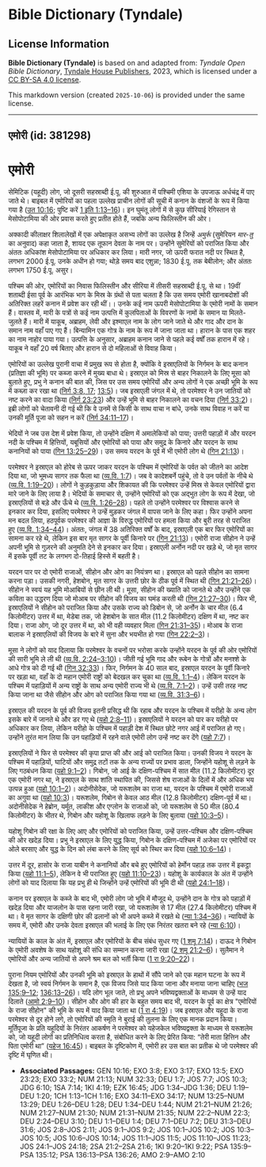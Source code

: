 # Bible Dictionary (Tyndale)

## License Information

**Bible Dictionary (Tyndale)** is based on and adapted from: _Tyndale Open Bible Dictionary_, [Tyndale House Publishers](https://tyndaleopenresources.com/), 2023, which is licensed under a [CC BY-SA 4.0 license](https://creativecommons.org/licenses/by-sa/4.0/legalcode.en).

This markdown version (created `2025-10-06`) is provided under the same license.



--------------------------------

## एमोरी (id: 381298)

एमोरी
=====

सेमिटिक (यहूदी) लोग, जो दूसरी सहस्राब्दी ई.पू. की शुरुआत में पश्चिमी एशिया के उपजाऊ अर्धचंद्र में पाए जाते थे। बाइबल में एमोरियों का पहला उल्लेख प्राचीन लोगों की सूची में कनान के वंशजों के रूप में किया गया है ([उत 10:16](https://ref.ly/Gen10:16); पुष्टि करें [1 इति 1:13–16](https://ref.ly/1Chr1:13-1Chr1:16))। इन घुमंतू लोगों में से कुछ सीरियाई रेगिस्तान से मेसोपोटामिया की ओर प्रवास करते हुए प्रतीत होते हैं, जबकि अन्य फिलिस्तीन की ओर।

अक्कादी कीलाक्षर शिलालेखों में एक अपेक्षाकृत असभ्य लोगों का उल्लेख है जिन्हें *अमुर्रू* (सुमेरियन *मार\-तु* का अनुवाद) कहा जाता है, शायद एक तूफान देवता के नाम पर। उन्होंने सुमेरियों को पराजित किया और अंततः अधिकांश मेसोपोटामिया पर अधिकार कर लिया। मारी नगर, जो ऊपरी फरात नदी पर स्थित है, लगभग 2000 ई.पू. उनके अधीन हो गया; थोड़े समय बाद एशुन्ना; 1830 ई.पू. तक बेबीलोन; और अंततः लगभग 1750 ई.पू. असुर।

पश्चिम की ओर, एमोरियों का निवास फिलिस्तीन और सीरिया में तीसरी सहस्राब्दी ई.पू. से था। 19वीं शताब्दी ईसा पूर्व के आरंभिक भाग के मिस्र के ग्रंथों से पता चलता है कि उस समय एमोरी खानाबदोशों की अतिरिक्त लहरें कनान में प्रवेश कर रही थीं।। उनके कई नाम ऊपरी मेसोपोटामिया के एमोरी नामों के समान हैं। वास्तव में, मारी के पत्रों से कई नाम उत्पत्ति में कुलपिताओं के विवरणों के नामों के समान या मिलते\-जुलते हैं। मारी में याकूब, अब्राहम, लेवी और इश्माएल नाम के लोग जाने जाते थे और गाद और दान के समान नाम वहाँ पाए गए हैं। बिन्यामिन एक गोत्र के नाम के रूप में जाना जाता था। हारान के पास एक शहर का नाम नाहोर पाया गया। उत्पत्ति के अनुसार, अब्राहम कनान जाने से पहले कई वर्षों तक हारान में रहे। याकूब ने वहाँ 20 वर्ष बिताए और हारान से दो महिलाओं से विवाह किया।

एमोरियों का उल्लेख पुरानी वाचा में प्रमुख रूप से होता है, क्योंकि वे इस्राएलियों के निर्गमन के बाद कनान (प्रतिज्ञा की भूमि) पर कब्जा करने में मुख्य बाधा थे। इस्राएल को मिस्र से बाहर निकालने के लिए मूसा को बुलाते हुए, प्रभु ने कनान की बात की, जिस पर उस समय एमोरियों और अन्य लोगों ने एक अच्छी भूमि के रूप में कब्ज़ा कर रखा था ([निर्ग 3:8, 17](https://ref.ly/Exod3:8,Exod3:17); [13:5](https://ref.ly/Exod13:5))। जब इस्राएली जंगल में थे, तो परमेश्वर ने उन जातियों को नष्ट करने का वादा किया ([निर्ग 23:23](https://ref.ly/Exod23:23)) और उन्हें भूमि से बाहर निकालने का वचन दिया ([निर्ग 33:2](https://ref.ly/Exod33:2))। इब्री लोगों को चेतावनी दी गई थी कि वे उनमें से किसी के साथ वाचा न बांधे, उनके साथ विवाह न करें या उनकी मूर्ति पूजा को सहन न करें ([निर्ग 34:11–17](https://ref.ly/Exod34:11-Exod34:17))।

भेदियों ने जब उस देश में प्रवेश किया, तो उन्होंने दक्षिण में अमालेकियों को पाया; उत्तरी पहाड़ों में और यरदन नदी के पश्चिम में हित्तियों, यबूसियों और एमोरियों को पाया और समुद्र के किनारे और यरदन के साथ कनानियों को पाया ([गिन 13:25–29](https://ref.ly/Num13:25-Num13:29))। उस समय यरदन के पूर्व में भी एमोरी लोग थे ([गिन 21:13](https://ref.ly/Num21:13))।

परमेश्वर ने इस्राएल को होरेब से ऊपर जाकर यरदन के पश्चिम में एमोरियों के पर्वत को जीतने का आदेश दिया था, जो भूमध्य सागर तक फैला था ([व्य.वि. 1:7](https://ref.ly/Deut1:7))। जब वे कादेशबर्ने पहुंचे, तो वे उन पर्वतों के नीचे थे ([व्य.वि. 1:19–20](https://ref.ly/Deut1:19-Deut1:20))। लोगों ने कुड़कुड़ाया और शिकायत की कि परमेश्वर उन्हें मिस्र से केवल एमोरियों द्वारा मारे जाने के लिए लाया है। भेदियों के समाचार से, उन्होंने एमोरियों को एक अद्भुत लोग के रूप में देखा, जो इस्राएलियों से बड़े और ऊँचे थे ([व्य.वि. 1:26–28](https://ref.ly/Deut1:26-Deut1:28))। पहले तो उन्होंने परमेश्वर पर विश्वास करने से इनकार कर दिया, इसलिए परमेश्वर ने उन्हें मुड़कर जंगल में वापस जाने के लिए कहा। फिर उन्होंने अपना मन बदल लिया, हठपूर्वक परमेश्वर की आज्ञा के विरुद्ध एमोरियों पर हमला किया और बुरी तरह से पराजित हुए ([व्य.वि. 1:34–44](https://ref.ly/Deut1:34-Deut1:44))। अंततः, जंगल में 38 अतिरिक्त वर्षों के बाद, इस्राएली एक बार फिर एमोरियों का सामना कर रहे थे, लेकिन इस बार मृत सागर के पूर्वी किनारे पर ([गिन 21:13](https://ref.ly/Num21:13))। एमोरी राजा सीहोन ने उन्हें अपनी भूमि से गुज़रने की अनुमति देने से इनकार कर दिया। इस्राएली अर्नोन नदी पर खड़े थे, जो मृत सागर में इसके पूर्वी तट के लगभग दो\-तिहाई हिस्से में बहती है।

यरदन पार पर दो एमोरी राजाओं, सीहोन और ओग का नियंत्रण था। इस्राएल को पहले सीहोन का सामना करना पड़ा। उसकी नगरी, हेशबोन, मृत सागर के उत्तरी छोर के ठीक पूर्व में स्थित थी ([गिन 21:21–26](https://ref.ly/Num21:21-Num21:26))। सीहोन ने स्वयं यह भूमि मोआबियों से छीन ली थी। मूसा, सीहोन की ख्याति को जानते थे और उन्होंने एक कविता का उद्धरण दिया जो मोआब पर सीहोन की विजय का घमंड करती थी ([गिन 21:27–30](https://ref.ly/Num21:27-Num21:30))। फिर भी, इस्राएलियों ने सीहोन को पराजित किया और उसके राज्य को डिबोन से, जो अर्नोन के चार मील (6\.4 किलोमीटर) उत्तर में था, मेडेबा तक, जो हेशबोन के सात मील (11\.2 किलोमीटर) दक्षिण में था, नष्ट कर दिया। राजा ओग, जो दूर उत्तर में था, को भी वही व्यवहार मिला ([गिन 21:31–35](https://ref.ly/Num21:31-Num21:35))। मोआब के राजा बालाक ने इस्राएलियों की विजय के बारे में सुना और भयभीत हो गया ([गिन 22:2–3](https://ref.ly/Num22:2-Num22:3))।

मूसा ने लोगों को याद दिलाया कि परमेश्वर के वचनों पर भरोसा करके उन्होंने यरदन के पूर्व की ओर एमोरियों की सारी भूमि ले ली थी ([व्य.वि. 2:24–3:10](https://ref.ly/Deut2:24-Deut3:10))। जीती गई भूमि गाद और रूबेन के गोत्रों और मनश्शे के आधे गोत्र को दी गई थी ([गिन 32:33](https://ref.ly/Num32:33))। फिर, निर्गमन के 40 साल बाद, इस्राएल यरदन के पूर्वी किनारे पर खड़ा था, वहाँ के दो महान एमोरी राष्ट्रों को बेदखल कर चुका था ([व्य.वि. 1:1–4](https://ref.ly/Deut1:1-Deut1:4))। लेकिन यरदन के पश्चिम में पहाड़ियों में अन्य राष्ट्रों के साथ अन्य एमोरी राज्य भी थे ([व्य.वि. 7:1–2](https://ref.ly/Deut7:1-Deut7:2))। उन्हें उसी तरह नष्ट किया जाना था जैसे सीहोन और ओग को पराजित किया गया था ([व्य.वि. 31:3–6](https://ref.ly/Deut31:3-Deut31:6))।

इस्राएल की यरदन के पूर्व की विजय इतनी प्रसिद्ध थी कि रहाब और यरदन के पश्चिम में यरीहो के अन्य लोग इसके बारे में जानते थे और डर गए थे ([यहो 2:8–11](https://ref.ly/Josh2:8-Josh2:11))। इस्राएलियों ने यरदन को पार कर यरीहो पर अधिकार कर लिया, लेकिन यरीहो के पश्चिम में पहाड़ी देश में स्थित छोटे नगर आई में पराजित हो गए। उन्होंने तुरंत मान लिया कि उन पहाड़ियों में रहने वाले एमोरी लोग उन्हें नष्ट कर देंगे ([यहो 7:7](https://ref.ly/Josh7:7))।

इस्राएलियों ने फिर से परमेश्वर की कृपा प्राप्त की और आई को पराजित किया। उनकी विजय ने यरदन के पश्चिम में पहाड़ियों, घाटियों और समुद्र तटों तक के अन्य राज्यों पर प्रभाव डाला, जिन्होंने यहोशू से लड़ने के लिए गठबंधन किया ([यहो 9:1–2](https://ref.ly/Josh9:1-Josh9:2))। गिबोन, जो आई के दक्षिण\-पश्चिम में सात मील (11\.2 किलोमीटर) दूर एक एमोरी नगर था, ने इस्राएल के साथ शांति स्थापित की, जिससे शेष राजाओं के दिलों में और अधिक भय उत्पन्न हुआ ([यहो 10:1–2](https://ref.ly/Josh10:1-Josh10:2))। अदोनीसेदेक, जो यरूशलेम का राजा था, यरदन के पश्चिम में एमोरी राजाओं का अगुवा था ([यहो 10:3](https://ref.ly/Josh10:3))। यरूशलेम, गिबोन से केवल आठ मील (12\.8 किलोमीटर) दक्षिण\-पूर्व में था। अदोनीसेदेक ने हेब्रोन, यर्मूत, लाकीश और एग्लोन के राजाओं को, जो यरूशलेम से 50 मील (80\.4 किलोमीटर) के भीतर थे, गिबोन और यहोशू के खिलाफ लड़ने के लिए बुलाया ([यहो 10:3–5](https://ref.ly/Josh10:3-Josh10:5))।

यहोशू गिबोन की रक्षा के लिए आए और एमोरियों को पराजित किया, उन्हें उत्तर\-पश्चिम और दक्षिण\-पश्चिम की ओर खदेड़ दिया। प्रभु ने इस्राएल के लिए युद्ध किया, गिबोन के दक्षिण\-पश्चिम में अजेका पर एमोरियों पर ओले बरसाए और युद्ध के दिन को लंबा करने के लिए सूर्य को स्थिर कर दिया ([यहो 10:6–14](https://ref.ly/Josh10:6-Josh10:14))।

उत्तर में दूर, हासोर के राजा याबीन ने कनानियों और बचे हुए एमोरियों को हेर्मोन पहाड़ तक उत्तर में इकट्ठा किया ([यहो 11:1–5](https://ref.ly/Josh11:1-Josh11:5)), लेकिन वे भी पराजित हुए ([यहो 11:10–23](https://ref.ly/Josh11:10-Josh11:23))। यहोशू के कार्यकाल के अंत में उन्होंने लोगों को याद दिलाया कि यह प्रभु ही थे जिन्होंने उन्हें एमोरियों की भूमि दी थी ([यहो 24:1–18](https://ref.ly/Josh24:1-Josh24:18))।

कनान पर इस्राएल के कब्जे के बाद भी, एमोरी लोग जो भूमि में मौजूद थे, उन्होंने दान के गोत्र को पहाड़ों में खदेड़ दिया और याजलोन के पास रहना जारी रखा, जो यरूशलेम से 17 मील (27\.4 किलोमीटर) पश्चिम में था। वे मृत सागर के दक्षिणी छोर की ढलानों को भी अपने कब्जे में रखते थे ([न्या 1:34–36](https://ref.ly/Judg1:34-Judg1:36))। न्यायियों के समय में, एमोरी और उनके देवता इस्राएल की भलाई के लिए एक निरंतर खतरा बने रहे ([न्या 6:10](https://ref.ly/Judg6:10))।

न्यायियों के काल के अंत में, इस्राएल और एमोरियों के बीच संबंध सुधर गए ([1 शमू 7:14](https://ref.ly/1Sam7:14))। दाऊद ने गिबोन के एमोरी अवशेष के साथ यहोशू की संधि का सम्मान करना जारी रखा ([2 शमू 21:2–6](https://ref.ly/2Sam21:2-2Sam21:6))। सुलैमान ने एमोरियों और अन्य जातियों से अपने श्रम बल को भर्ती किया ([1 रा 9:20–22](https://ref.ly/1Kgs9:20-1Kgs9:22))।

पुराना नियम एमोरियों और उनकी भूमि को इस्राएल के हाथों में सौंपे जाने को एक महान घटना के रूप में देखता है, जो स्वयं निर्गमन के समान है, एक विजय जिसे याद किया जाना और मनाया जाना चाहिए ([भज 135:9–12](https://ref.ly/Ps135:9-Ps135:12); [136:13–26](https://ref.ly/Ps136:13-Ps136:26))। यदि लोग भूल जाते, तो प्रभु अपने भविष्यद्वक्ताओं के माध्यम से उन्हें याद दिलाते ([आमो 2:9–10](https://ref.ly/Amos2:9-Amos2:10))। सीहोन और ओग की हार के बहुत समय बाद भी, यरदन के पूर्व का क्षेत्र "एमोरियों के राजा सीहोन" की भूमि के रूप में याद किया जाता था ([1 रा 4:19](https://ref.ly/1Kgs4:19))। जब इस्राएल और यहूदा के राजा परमेश्वर से दूर होने लगे, तो एमोरियों की स्मृति ने बुराई की तुलना के लिए एक मानक प्रदान किया। मूर्तिपूजा के प्रति यहूदियों के निरंतर आकर्षण ने परमेश्वर को यहेजकेल भविष्यद्वक्ता के माध्यम से यरूशलेम को, जो यहूदी लोगों का प्रतिनिधित्व करता है, संबोधित करने के लिए प्रेरित किया: “तेरी माता हित्तिन और पिता एमोरी था” ([यहेज 16:45](https://ref.ly/Ezek16:45))। बाइबल के दृष्टिकोण में, एमोरी हर उस बात का प्रतीक थे जो परमेश्वर की दृष्टि में घृणित थी।

* **Associated Passages:** GEN 10:16; EXO 3:8; EXO 3:17; EXO 13:5; EXO 23:23; EXO 33:2; NUM 21:13; NUM 32:33; DEU 1:7; JOS 7:7; JOS 10:3; JDG 6:10; 1SA 7:14; 1KI 4:19; EZK 16:45; JDG 1:34–JDG 1:36; DEU 1:19–DEU 1:20; 1CH 1:13–1CH 1:16; EXO 34:11–EXO 34:17; NUM 13:25–NUM 13:29; DEU 1:26–DEU 1:28; DEU 1:34–DEU 1:44; NUM 21:21–NUM 21:26; NUM 21:27–NUM 21:30; NUM 21:31–NUM 21:35; NUM 22:2–NUM 22:3; DEU 2:24–DEU 3:10; DEU 1:1–DEU 1:4; DEU 7:1–DEU 7:2; DEU 31:3–DEU 31:6; JOS 2:8–JOS 2:11; JOS 9:1–JOS 9:2; JOS 10:1–JOS 10:2; JOS 10:3–JOS 10:5; JOS 10:6–JOS 10:14; JOS 11:1–JOS 11:5; JOS 11:10–JOS 11:23; JOS 24:1–JOS 24:18; 2SA 21:2–2SA 21:6; 1KI 9:20–1KI 9:22; PSA 135:9–PSA 135:12; PSA 136:13–PSA 136:26; AMO 2:9–AMO 2:10

